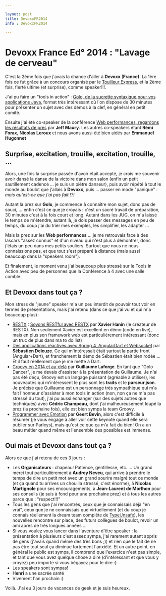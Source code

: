 ```yaml
---

layout: post
title: DevoxxFR2014
info : DevoxxFR2014

---
```


# Devoxx France Ed° 2014 : "Lavage de cerveau"

C'est la 2ème fois que j'avais la chance d'aller à **Devoxx (France)**. La 1ère fois ce fut grâce à un concours organisé par le [Touilleur Express](http://www.touilleur-express.fr/), et la 2ème fois, fierté ultime (et surprise), comme speaker!!!.

J'ai pu faire un "tools in action" : [Golo, de la sucrette syntaxique pour vos applications Java](http://cfp.devoxx.fr/devoxxfr2014/talk/HUY-998/Golo,%20de%20la%20sucrette%20syntaxique%20pour%20vos%20applications%20Java), format très intéressant où l'on dispose de 30 minutes pour présenter un sujet avec des démos à la clef, en général en petit comité. 

Ensuite j'ai été co-speaker de la conférence [Web performances, regardons les résultats de près](http://cfp.devoxx.fr/devoxxfr2014/talk/TYU-863/Web%20performances,%20regardons%20les%20r%C3%A9sultats%20de%20pr%C3%A8s) par **Jeff Maury**. Les autres co-speakers étant **Rémi Forax**, **Nicolas Leroux** et nous avons aussi été bien aidés par **Emmanuel Hugonnet**

## Surprise, excitation, trouille, excitation, trouille, ...

Alors, une fois la surprise passée d'avoir était accepté, je crois me souvenir avoir dansé la danse de la victoire dans mon salon (enfin un petit sautillement cadencé ... je suis un piètre danseur), puis avoir répété à tout le monde au boulot que j'allais à **Devoxx**, puis ... passer en mode "panique" : *mais qu'est-ce que j'ai pas fait !?!*

Autant la prez sur **Golo**, je commence à connaître mon sujet, donc pas de souci, ... enfin c'est ce que je croyais : c'est un sacré travail de préparation, 30 minutes c'est à la fois court et long. Autant dans les JUG, on m'a laissé le temps de m'étendre, autant là, je dois passer des messages en peu de temps, du coup j'ai du trier mes exemples, les simplifier, les adapter ...

Mais la prez sur les **Web performances** ... je me retrouvais face à des lascars "assez connus" et d'un niveau qui n'est plus à démontrer, donc j'étais un peu dans mes petits souliers. Surtout que nous ne nous connaissions pas, et que tout s'est préparé à distance (mais aussi beaucoup dans la "speakers room").

Et finalement, le moment venu j'ai beaucoup plus stressé sur le Tools in Action avec peu de personnes que la Conférence à 4 avec une salle comble.

## Et Devoxx dans tout ça ?

Mon stress de "jeune" speaker m'a un peu interdit de pouvoir tout voir en termes de présentations, mais j'ai retenu (dans ce que j'ai vu et qui m'a beaucoup plus) :

- [RESTX](http://restx.io/) : [Soyons RESTful avec RESTX](http://cfp.devoxx.fr/devoxxfr2014/talk/GDG-909/Soyons%20RESTful%20avec%20RESTX) par **Xavier Hanin** (le créateur de RESTX). Non seulement Xavier est excellent en démo (code en live), mais en plus son framework web est particulièrement intéressant (donc un truc de plus dans ma to do list)
- [Des applications réactives avec Spring 4, AngularDart et Websocket](http://cfp.devoxx.fr/devoxxfr2014/talk/FCN-711/Des%20applications%20r%C3%A9actives%20avec%20Spring%204,%20AngularDart%20et%20Websocket) par **Sébastien Deleuze**. Ce qui m'intéressait était surtout la partie front (Angular+Dart), et franchement la démo de Sébastien était bien rodée ... Et il faut réellement que je me mette à Dart.
- [Groovy en 2014 et au-delà](http://cfp.devoxx.fr/devoxxfr2014/talk/FIT-652/Groovy%20en%202014%20et%20au-del%C3%A0) par **Guillaume Laforge**. En tant que "Golo Dancer", je me devais d'assister à la présentation de Guillaume. Je n'ai pas été déçu, Groovy est un langage puissant (agréable à utiliser), les nouveautés qui m'intéressent le plus sont les **traits** et le **parseur json**. Je   précise que Guillaume est un personnage très sympathique qui m'a fait l'honneur d'assister à mon tools in action (non, non ça ne m'a pas stressé du tout), j'ai pu aussi échanger (sur des sujets autres que techniques) avec **Cédric Champeau**, dont j'ai malheureusement loupé la prez (la prochaine fois), elle est bien sympa la team Groovy.
- [Programmer avec Emotion](http://cfp.devoxx.fr/devoxxfr2014/talk/JEJ-167/Eigenharp) par **Geert Bevin**, alors c'est difficile à résumer (je vous engage à aller voir cette keynote quand elle sera publier sur Parleys), mais qu'est ce que ça m'a fait du bien! On a un beau métier quand même et l'ensemble des possibles est immense.

## Oui mais et Devoxx dans tout ça ?

Alors ce que j'ai retenu de ces 3 jours :

- Les **Organisateurs** : chapeau! Patience, gentillesse, etc. ... Un grand merci tout particulièrement à **Audrey Neveu**, qui arrive à prendre le temps de dire un petit mot avec un grand sourire malgré tout ce monde (et ça quand tu arrives un chouilla stressé, c'est énorme), à **Nicolas Martignole** pour ses encouragements, à **Jean-Laurent de Morlhon** pour ses conseils (je suis à fond pour une prochaine prez) et à tous les autres parce que : "respect!!!"
- Tous les gens que j'ai rencontrés, ceux que je connaissais déjà "en vrai", ceux que je ne connaissais que virtuellement (et du coup je connais réellement la dream team complète de [TypeUnsafe](http://www.typeunsafe.org/)), les nouvelles rencontre sur place, des futurs collègues de boulot, revoir un ami après de très longues années ...
- Si vous voulez vous lancer dans l'aventure d'être speaker : la présentation à plusieurs c'est assez sympa, j'ai rarement autant appris de gens (j'avais quand même des très bons ;)) et rien que le fait de ne pas être tout seul ça diminue fortement l'anxiété. Et un autre point, en général le public est sympa, il comprend que l'exercice n'est pas simple, et tant que vous avez quelque chose à dire (d'intéressant et que vous y croyez) peu importe si vous bégayez pour le dire :)
- Les speakers sont sympas!
- **Henri** a une sacrée santé
- Vivement l'an prochain :)

Voilà. J'ai eu 3 jours de vacances de geek et je suis heureux.

